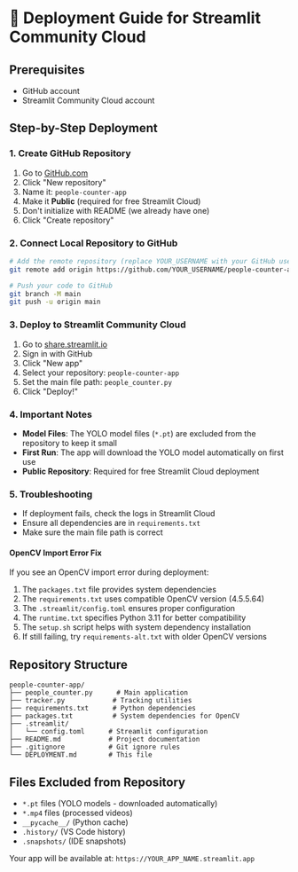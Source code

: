 # 🚀 Deployment Guide for Streamlit Community Cloud

## Prerequisites
- GitHub account
- Streamlit Community Cloud account

## Step-by-Step Deployment

### 1. Create GitHub Repository
1. Go to [GitHub.com](https://github.com)
2. Click "New repository"
3. Name it: `people-counter-app`
4. Make it **Public** (required for free Streamlit Cloud)
5. Don't initialize with README (we already have one)
6. Click "Create repository"

### 2. Connect Local Repository to GitHub
```bash
# Add the remote repository (replace YOUR_USERNAME with your GitHub username)
git remote add origin https://github.com/YOUR_USERNAME/people-counter-app.git

# Push your code to GitHub
git branch -M main
git push -u origin main
```

### 3. Deploy to Streamlit Community Cloud
1. Go to [share.streamlit.io](https://share.streamlit.io)
2. Sign in with GitHub
3. Click "New app"
4. Select your repository: `people-counter-app`
5. Set the main file path: `people_counter.py`
6. Click "Deploy!"

### 4. Important Notes
- **Model Files**: The YOLO model files (`*.pt`) are excluded from the repository to keep it small
- **First Run**: The app will download the YOLO model automatically on first use
- **Public Repository**: Required for free Streamlit Cloud deployment

### 5. Troubleshooting
- If deployment fails, check the logs in Streamlit Cloud
- Ensure all dependencies are in `requirements.txt`
- Make sure the main file path is correct

#### OpenCV Import Error Fix
If you see an OpenCV import error during deployment:
1. The `packages.txt` file provides system dependencies
2. The `requirements.txt` uses compatible OpenCV version (4.5.5.64)
3. The `.streamlit/config.toml` ensures proper configuration
4. The `runtime.txt` specifies Python 3.11 for better compatibility
5. The `setup.sh` script helps with system dependency installation
6. If still failing, try `requirements-alt.txt` with older OpenCV versions

## Repository Structure
```
people-counter-app/
├── people_counter.py      # Main application
├── tracker.py            # Tracking utilities
├── requirements.txt      # Python dependencies
├── packages.txt          # System dependencies for OpenCV
├── .streamlit/
│   └── config.toml      # Streamlit configuration
├── README.md            # Project documentation
├── .gitignore           # Git ignore rules
└── DEPLOYMENT.md        # This file
```

## Files Excluded from Repository
- `*.pt` files (YOLO models - downloaded automatically)
- `*.mp4` files (processed videos)
- `__pycache__/` (Python cache)
- `.history/` (VS Code history)
- `.snapshots/` (IDE snapshots)

Your app will be available at: `https://YOUR_APP_NAME.streamlit.app`
